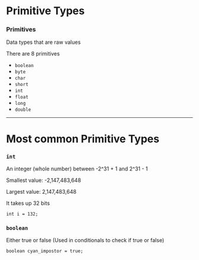 # Primitive Types

### Primitives

Data types that are raw values

There are 8 primitives
- `boolean`
- `byte`
- `char`
- `short`
- `int`
- `float`
- `long`
- `double`

---

# Most common Primitive Types

### `int`

An integer (whole number) 
between -2^31 + 1 and 2^31 - 1

Smallest value: -2,147,483,648

Largest value: 2,147,483,648

It takes up 32 bits

`int i = 132;`

### `boolean`

Either true or false (Used in conditionals 
to check if true or false)

`boolean cyan_impostor = true;`




